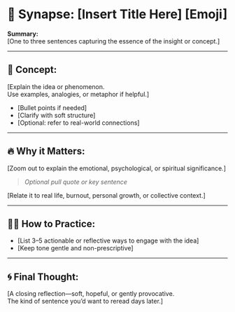 # 🧠 Synapse: [Insert Title Here] [Emoji]

**Summary:**  
[One to three sentences capturing the essence of the insight or concept.]

---

## 🌊 Concept:

[Explain the idea or phenomenon.  
Use examples, analogies, or metaphor if helpful.]

- [Bullet points if needed]  
- [Clarify with soft structure]  
- [Optional: refer to real-world connections]  

---

## 🔥 Why it Matters:

[Zoom out to explain the emotional, psychological, or spiritual significance.]

> *Optional pull quote or key sentence*

[Relate it to real life, burnout, personal growth, or collective context.]

---

## 🧘‍♂️ How to Practice:

- [List 3–5 actionable or reflective ways to engage with the idea]  
- [Keep tone gentle and non-prescriptive]

---

## 🌀 Final Thought:

[A closing reflection—soft, hopeful, or gently provocative.  
The kind of sentence you’d want to reread days later.]